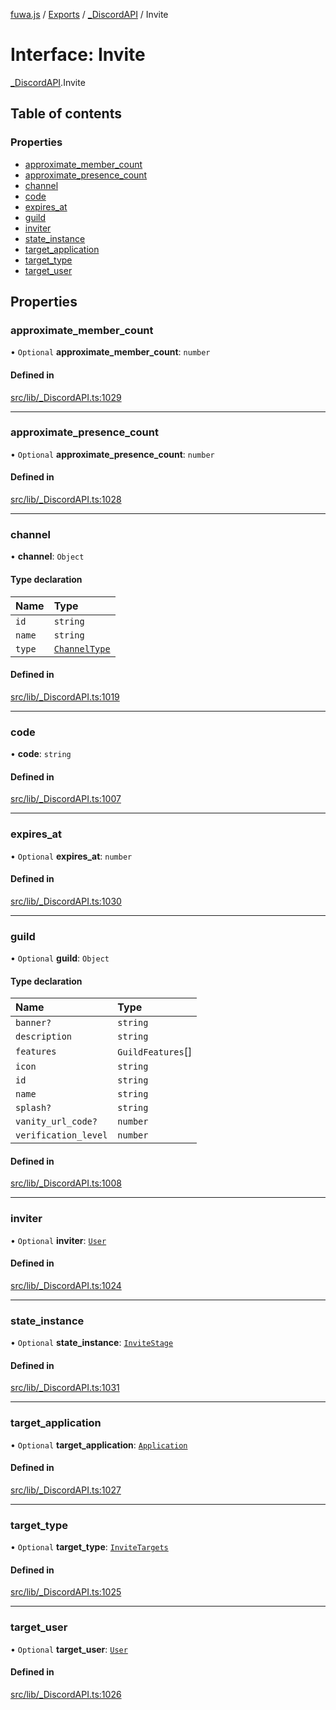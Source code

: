 [fuwa.js](../README.md) / [Exports](../modules.md) / [\_DiscordAPI](../modules/_DiscordAPI.md) / Invite

# Interface: Invite

[_DiscordAPI](../modules/_DiscordAPI.md).Invite

## Table of contents

### Properties

- [approximate\_member\_count](_DiscordAPI.Invite.md#approximate_member_count)
- [approximate\_presence\_count](_DiscordAPI.Invite.md#approximate_presence_count)
- [channel](_DiscordAPI.Invite.md#channel)
- [code](_DiscordAPI.Invite.md#code)
- [expires\_at](_DiscordAPI.Invite.md#expires_at)
- [guild](_DiscordAPI.Invite.md#guild)
- [inviter](_DiscordAPI.Invite.md#inviter)
- [state\_instance](_DiscordAPI.Invite.md#state_instance)
- [target\_application](_DiscordAPI.Invite.md#target_application)
- [target\_type](_DiscordAPI.Invite.md#target_type)
- [target\_user](_DiscordAPI.Invite.md#target_user)

## Properties

### approximate\_member\_count

• `Optional` **approximate\_member\_count**: `number`

#### Defined in

[src/lib/_DiscordAPI.ts:1029](https://github.com/Fuwajs/Fuwa.js/blob/d4e1de5/src/lib/_DiscordAPI.ts#L1029)

___

### approximate\_presence\_count

• `Optional` **approximate\_presence\_count**: `number`

#### Defined in

[src/lib/_DiscordAPI.ts:1028](https://github.com/Fuwajs/Fuwa.js/blob/d4e1de5/src/lib/_DiscordAPI.ts#L1028)

___

### channel

• **channel**: `Object`

#### Type declaration

| Name | Type |
| :------ | :------ |
| `id` | `string` |
| `name` | `string` |
| `type` | [`ChannelType`](../enums/_DiscordAPI.ChannelType.md) |

#### Defined in

[src/lib/_DiscordAPI.ts:1019](https://github.com/Fuwajs/Fuwa.js/blob/d4e1de5/src/lib/_DiscordAPI.ts#L1019)

___

### code

• **code**: `string`

#### Defined in

[src/lib/_DiscordAPI.ts:1007](https://github.com/Fuwajs/Fuwa.js/blob/d4e1de5/src/lib/_DiscordAPI.ts#L1007)

___

### expires\_at

• `Optional` **expires\_at**: `number`

#### Defined in

[src/lib/_DiscordAPI.ts:1030](https://github.com/Fuwajs/Fuwa.js/blob/d4e1de5/src/lib/_DiscordAPI.ts#L1030)

___

### guild

• `Optional` **guild**: `Object`

#### Type declaration

| Name | Type |
| :------ | :------ |
| `banner?` | `string` |
| `description` | `string` |
| `features` | `GuildFeatures`[] |
| `icon` | `string` |
| `id` | `string` |
| `name` | `string` |
| `splash?` | `string` |
| `vanity_url_code?` | `number` |
| `verification_level` | `number` |

#### Defined in

[src/lib/_DiscordAPI.ts:1008](https://github.com/Fuwajs/Fuwa.js/blob/d4e1de5/src/lib/_DiscordAPI.ts#L1008)

___

### inviter

• `Optional` **inviter**: [`User`](_DiscordAPI.User.md)

#### Defined in

[src/lib/_DiscordAPI.ts:1024](https://github.com/Fuwajs/Fuwa.js/blob/d4e1de5/src/lib/_DiscordAPI.ts#L1024)

___

### state\_instance

• `Optional` **state\_instance**: [`InviteStage`](_DiscordAPI.InviteStage.md)

#### Defined in

[src/lib/_DiscordAPI.ts:1031](https://github.com/Fuwajs/Fuwa.js/blob/d4e1de5/src/lib/_DiscordAPI.ts#L1031)

___

### target\_application

• `Optional` **target\_application**: [`Application`](_DiscordAPI.Application.md)

#### Defined in

[src/lib/_DiscordAPI.ts:1027](https://github.com/Fuwajs/Fuwa.js/blob/d4e1de5/src/lib/_DiscordAPI.ts#L1027)

___

### target\_type

• `Optional` **target\_type**: [`InviteTargets`](../enums/_DiscordAPI.InviteTargets.md)

#### Defined in

[src/lib/_DiscordAPI.ts:1025](https://github.com/Fuwajs/Fuwa.js/blob/d4e1de5/src/lib/_DiscordAPI.ts#L1025)

___

### target\_user

• `Optional` **target\_user**: [`User`](_DiscordAPI.User.md)

#### Defined in

[src/lib/_DiscordAPI.ts:1026](https://github.com/Fuwajs/Fuwa.js/blob/d4e1de5/src/lib/_DiscordAPI.ts#L1026)
